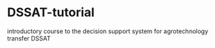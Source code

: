 # DSSAT-tutorial
introductory course to the decision support system for agrotechnology transfer DSSAT
